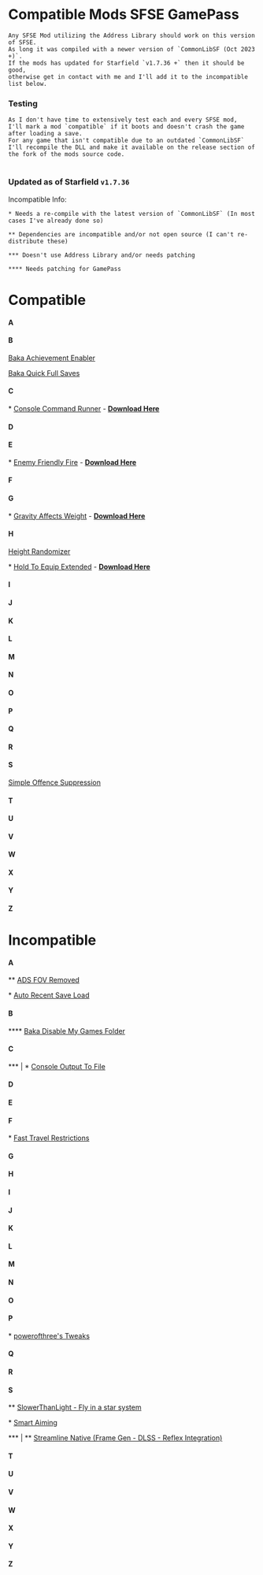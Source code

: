 # Compatible Mods SFSE GamePass

    Any SFSE Mod utilizing the Address Library should work on this version of SFSE. 
    As long it was compiled with a newer version of `CommonLibSF (Oct 2023 +)`. 
    If the mods has updated for Starfield `v1.7.36 +` then it should be good, 
    otherwise get in contact with me and I'll add it to the incompatible list below.

### Testing

    As I don't have time to extensively test each and every SFSE mod, 
    I'll mark a mod `compatible` if it boots and doesn't crash the game after loading a save. 
    For any game that isn't compatible due to an outdated `CommonLibSF` 
    I'll recompile the DLL and make it available on the release section of the fork of the mods source code.

#

### Updated as of Starfield `v1.7.36`

Incompatible Info:

    * Needs a re-compile with the latest version of `CommonLibSF` (In most cases I've already done so)

    ** Dependencies are incompatible and/or not open source (I can't re-distribute these)

    *** Doesn't use Address Library and/or needs patching

    **** Needs patching for GamePass


# Compatible


#### A
#### B

[Baka Achievement Enabler](https://www.nexusmods.com/starfield/mods/658)

[Baka Quick Full Saves](https://www.nexusmods.com/starfield/mods/1750)

#### C

\* [Console Command Runner](https://www.nexusmods.com/starfield/mods/2740) - **[Download Here](https://github.com/gazzamc/Console-Command-Runner-SF/releases)**


#### D
#### E

\* [Enemy Friendly Fire](https://www.nexusmods.com/starfield/mods/614) - **[Download Here](https://github.com/gazzamc/EnemyFriendlyFireSFSE/releases)**

#### F
#### G

\* [Gravity Affects Weight](https://www.nexusmods.com/starfield/mods/3048) - **[Download Here](https://github.com/gazzamc/GravityAffectsCarryWeight/releases)**

#### H

[Height Randomizer](https://www.nexusmods.com/starfield/mods/2525)

\* [Hold To Equip Extended](https://www.nexusmods.com/starfield/mods/1956) - **[Download Here](https://github.com/gazzamc/HoldToEquipExtended/releases)**

#### I
#### J
#### K
#### L
#### M
#### N
#### O
#### P
#### Q
#### R
#### S

[Simple Offence Suppression](https://www.nexusmods.com/starfield/mods/4456)

#### T
#### U
#### V
#### W
#### X
#### Y
#### Z

# Incompatible

#### A

** [ADS FOV Removed](https://www.nexusmods.com/starfield/mods/2192)

\* [Auto Recent Save Load](https://www.nexusmods.com/starfield/mods/2962)

#### B

**** [Baka Disable My Games Folder](https://www.nexusmods.com/starfield/mods/1599)

#### C

*** | \* [Console Output To File](https://www.nexusmods.com/starfield/mods/3142)

#### D
#### E
#### F

\* [Fast Travel Restrictions](https://www.nexusmods.com/starfield/mods/3220)

#### G
#### H
#### I
#### J
#### K
#### L
#### M
#### N
#### O
#### P

\* [powerofthree's Tweaks](https://www.nexusmods.com/starfield/mods/3621)

#### Q
#### R
#### S

** [SlowerThanLight - Fly in a star system](https://www.nexusmods.com/starfield/mods/3541)

\* [Smart Aiming](https://www.nexusmods.com/starfield/mods/1302)

*** | ** [Streamline Native (Frame Gen - DLSS - Reflex Integration)](https://www.nexusmods.com/starfield/mods/2751)

#### T
#### U
#### V
#### W
#### X
#### Y
#### Z


